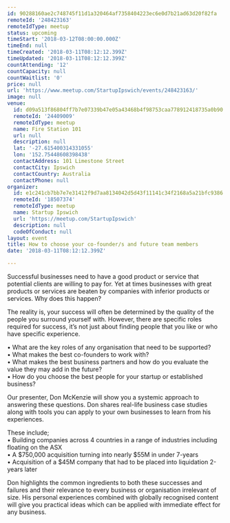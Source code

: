 ```yaml
---
id: 90288160ae2c748745f11d1a320464af7358404223ec6e0d7b21ad63d20f82fa
remoteId: '248423163'
remoteIdType: meetup
status: upcoming
timeStart: '2018-03-12T08:00:00.000Z'
timeEnd: null
timeCreated: '2018-03-11T08:12:12.399Z'
timeUpdated: '2018-03-11T08:12:12.399Z'
countAttending: '12'
countCapacity: null
countWaitlist: '0'
price: null
url: 'https://www.meetup.com/StartupIpswich/events/248423163/'
image: null
venue:
  id: d09a513f86804ff7b7e07339b47e05a43468b4f98753caa778912418735a0b90
  remoteId: '24409009'
  remoteIdType: meetup
  name: Fire Station 101
  url: null
  description: null
  lat: '-27.615400314331055'
  lon: '152.75448608398438'
  contactAddress: 101 Limestone Street
  contactCity: Ipswich
  contactCountry: Australia
  contactPhone: null
organizer:
  id: e1c241cb7bb7e7e31412f9d7aa8134042d5d43f11141c34f2168a5a21bfc9386
  remoteId: '18507374'
  remoteIdType: meetup
  name: Startup Ipswich
  url: 'https://meetup.com/StartupIpswich'
  description: null
  codeOfConduct: null
layout: event
title: How to choose your co-founder/s and future team members
date: '2018-03-11T08:12:12.399Z'

---
```

<p>Successful businesses need to have a good product or service that potential clients are willing to pay for. Yet at times businesses with great products or services are beaten by companies with inferior products or services. Why does this happen?</p> <p>The reality is, your success will often be determined by the quality of the people you surround yourself with. However, there are specific roles required for success, it’s not just about finding people that you like or who have specific experience.</p> <p>• What are the key roles of any organisation that need to be supported?<br/>• What makes the best co-founders to work with?<br/>• What makes the best business partners and how do you evaluate the value they may add in the future?<br/>• How do you choose the best people for your startup or established business?</p> <p>Our presenter, Don McKenzie will show you a systemic approach to answering these questions. Don shares real-life business case studies along with tools you can apply to your own businesses to learn from his experiences.</p> <p>These include;<br/>• Building companies across 4 countries in a range of industries including floating on the ASX<br/>• A $750,000 acquisition turning into nearly $55M in under 7-years<br/>• Acquisition of a $45M company that had to be placed into liquidation 2-years later</p> <p>Don highlights the common ingredients to both these successes and failures and their relevance to every business or organisation irrelevant of size. His personal experiences combined with globally recognised content will give you practical ideas which can be applied with immediate effect for any business.</p>
